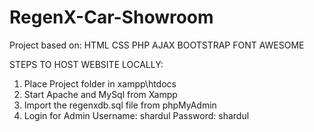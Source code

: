 # RegenX-Car-Showroom

Project based on:
HTML CSS
PHP AJAX
BOOTSTRAP
FONT AWESOME

STEPS TO HOST WEBSITE LOCALLY:
1. Place Project folder in xampp\htdocs
2. Start Apache and MySql from Xampp 
3. Import the regenxdb.sql file from phpMyAdmin
5. Login for Admin
   Username: shardul
   Password: shardul

